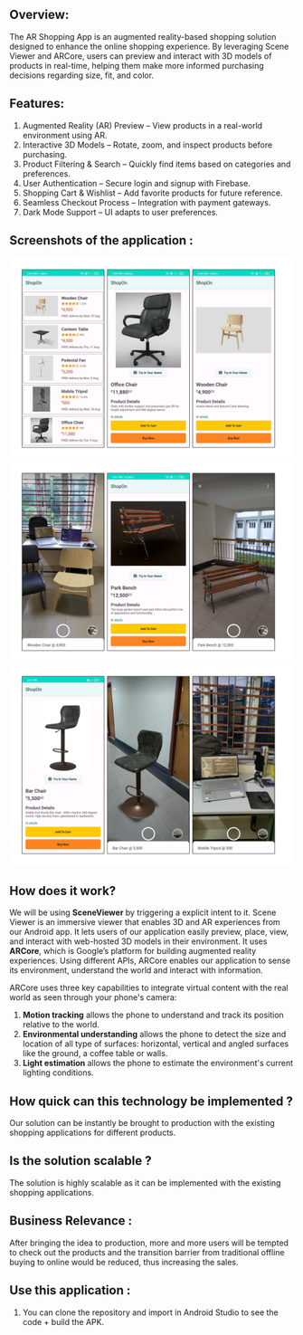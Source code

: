 ## Overview:
The AR Shopping App is an augmented reality-based shopping solution designed to enhance the online shopping experience. By leveraging Scene Viewer and ARCore, users can preview and interact with 3D models of products in real-time, helping them make more informed purchasing decisions regarding size, fit, and color.

## Features:
1. Augmented Reality (AR) Preview – View products in a real-world environment using AR.
2. Interactive 3D Models – Rotate, zoom, and inspect products before purchasing.
3. Product Filtering & Search – Quickly find items based on categories and preferences.
4. User Authentication – Secure login and signup with Firebase.
5. Shopping Cart & Wishlist – Add favorite products for future reference.
6. Seamless Checkout Process – Integration with payment gateways.
7. Dark Mode Support – UI adapts to user preferences.

## Screenshots of the application :

![Application Screenshots1](./doc_assets/ScreenShot1.png)
![Application Screenshots2](./doc_assets/ScreenShot2.png)
![Application Screenshots3](./doc_assets/ScreenShot3.png)

## How does it work?
We will be using **SceneViewer** by triggering a explicit intent to it. 
Scene Viewer is an immersive viewer that enables 3D and AR experiences from our Android app. It lets users of our application easily preview, place, view, and interact with web-hosted 3D models in their environment. It uses **ARCore**, which is Google’s platform for building augmented reality experiences. Using different APIs, ARCore enables our application to sense its environment, understand the world and interact with information.

ARCore uses three key capabilities to integrate virtual content with the real world as seen through your phone's camera:
1. **Motion tracking** allows the phone to understand and track its position relative to the world.
2. **Environmental understanding** allows the phone to detect the size and location of all type of surfaces: horizontal, vertical and angled surfaces like the ground, a coffee table or walls.
3. **Light estimation** allows the phone to estimate the environment's current lighting conditions.

## How quick can this technology be implemented ?
Our solution can be instantly be brought to production with the existing shopping applications for different products.

## Is the solution scalable ?
The solution is highly scalable as it can be implemented with the existing shopping applications.

## Business Relevance :
After bringing the idea to production, more and more users will be tempted to check out the products and the transition barrier from traditional offline buying to online would be reduced, thus increasing the sales.

## Use this application : 

1. You can clone the repository and import in Android Studio to see the code + build the APK.
